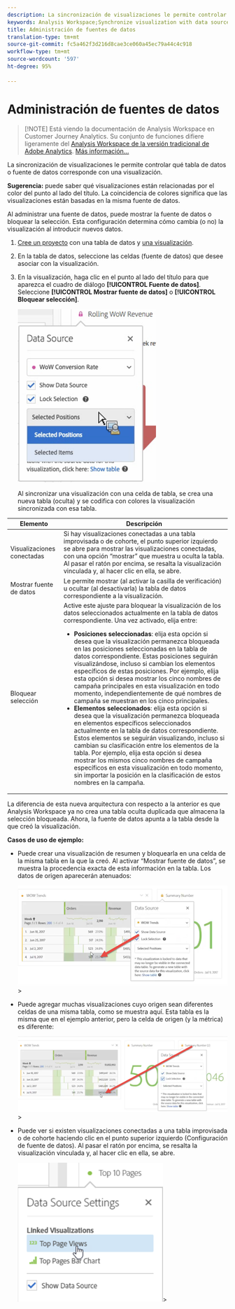 ```yaml
---
description: La sincronización de visualizaciones le permite controlar qué tabla de datos o fuente de datos corresponde con una visualización.
keywords: Analysis Workspace;Synchronize visualization with data source
title: Administración de fuentes de datos
translation-type: tm+mt
source-git-commit: fc5a462f3d216d8cae3ce060a45ec79a44c4c918
workflow-type: tm+mt
source-wordcount: '597'
ht-degree: 95%

---
```



# Administración de fuentes de datos

>[!NOTE] Está viendo la documentación de Analysis Workspace en Customer Journey Analytics. Su conjunto de funciones difiere ligeramente del [Analysis Workspace de la versión tradicional de Adobe Analytics](https://docs.adobe.com/content/help/es-ES/analytics/analyze/analysis-workspace/home.html). [Más información...](/help/getting-started/cja-aa.md)

La sincronización de visualizaciones le permite controlar qué tabla de datos o fuente de datos corresponde con una visualización.

**Sugerencia:** puede saber qué visualizaciones están relacionadas por el color del punto al lado del título. La coincidencia de colores significa que las visualizaciones están basadas en la misma fuente de datos.

Al administrar una fuente de datos, puede mostrar la fuente de datos o bloquear la selección. Esta configuración determina cómo cambia (o no) la visualización al introducir nuevos datos.

1. [Cree un proyecto](/help/analysis-workspace/home.md) con una tabla de datos y [una visualización](/help/analysis-workspace/visualizations/freeform-analysis-visualizations.md).
1. En la tabla de datos, seleccione las celdas (fuente de datos) que desee asociar con la visualización.
1. En la visualización, haga clic en el punto al lado del título para que aparezca el cuadro de diálogo **[!UICONTROL Fuente de datos]**. Seleccione **[!UICONTROL Mostrar fuente de datos]** o **[!UICONTROL Bloquear selección]**.

   ![](assets/manage-data-source.png)

   Al sincronizar una visualización con una celda de tabla, se crea una nueva tabla (oculta) y se codifica con colores la visualización sincronizada con esa tabla.

| Elemento | Descripción |
|--- |--- |
| Visualizaciones conectadas | Si hay visualizaciones conectadas a una tabla improvisada o de cohorte, el punto superior izquierdo se abre para mostrar las visualizaciones conectadas, con una opción “mostrar” que muestra u oculta la tabla.  Al pasar el ratón por encima, se resalta la visualización vinculada y, al hacer clic en ella, se abre. |
| Mostrar fuente de datos | Le permite mostrar (al activar la casilla de verificación) u ocultar (al desactivarla) la tabla de datos correspondiente a la visualización. |
| Bloquear selección | Active este ajuste para bloquear la visualización de los datos seleccionados actualmente en la tabla de datos correspondiente. Una vez activado, elija entre:  <ul><li>**Posiciones seleccionadas**: elija esta opción si desea que la visualización permanezca bloqueada en las posiciones seleccionadas en la tabla de datos correspondiente. Estas posiciones seguirán visualizándose, incluso si cambian los elementos específicos de estas posiciones. Por ejemplo, elija esta opción si desea mostrar los cinco nombres de campaña principales en esta visualización en todo momento, independientemente de qué nombres de campaña se muestran en los cinco principales.</li> <li>**Elementos seleccionados**: elija esta opción si desea que la visualización permanezca bloqueada en elementos específicos seleccionados actualmente en la tabla de datos correspondiente. Estos elementos se seguirán visualizando, incluso si cambian su clasificación entre los elementos de la tabla. Por ejemplo, elija esta opción si desea mostrar los mismos cinco nombres de campaña específicos en esta visualización en todo momento, sin importar la posición en la clasificación de estos nombres en la campaña.</li></ul> |

La diferencia de esta nueva arquitectura con respecto a la anterior es que Analysis Workspace ya no crea una tabla oculta duplicada que almacena la selección bloqueada. Ahora, la fuente de datos apunta a la tabla desde la que creó la visualización.

**Casos de uso de ejemplo:**

* Puede crear una visualización de resumen y bloquearla en una celda de la misma tabla en la que la creó. Al activar “Mostrar fuente de datos”, se muestra la procedencia exacta de esta información en la tabla. Los datos de origen aparecerán atenuados:

   ![](assets/data-source2.png)>
* Puede agregar muchas visualizaciones cuyo origen sean diferentes celdas de una misma tabla, como se muestra aquí. Esta tabla es la misma que en el ejemplo anterior, pero la celda de origen (y la métrica) es diferente:

   ![](assets/data-source3.png)>
* Puede ver si existen visualizaciones conectadas a una tabla improvisada o de cohorte haciendo clic en el punto superior izquierdo (Configuración de fuente de datos). Al pasar el ratón por encima, se resalta la visualización vinculada y, al hacer clic en ella, se abre.

   ![](assets/linked-visualizations.png)>
